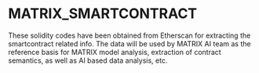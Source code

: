 # MATRIX_SMARTCONTRACT

These solidity codes have been obtained from Etherscan for extracting the smartcontract related info. The data will be used by MATRIX AI team as the reference basis for MATRIX model analysis, extraction of contract semantics, as well as AI based data analysis, etc.
